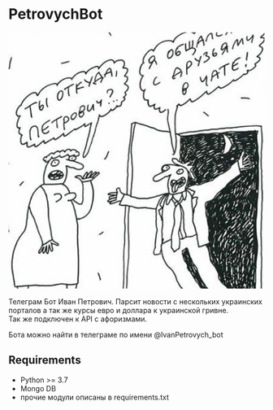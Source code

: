 ﻿# PetrovychBot

![alt text](https://github.com/AntonAks/PetrovychBot/blob/main/icon.jpg?raw=true)

Телеграм Бот Иван Петрович. 
Парсит новости с нескольких украинских порталов а так же курсы евро и доллара к украинской гривне.  
Так же подключен к API с афоризмами. 

Бота можно найти в телеграме по имени @IvanPetrovych_bot

## Requirements
- Python >= 3.7
- Mongo DB
- прочие модули описаны в requirements.txt
